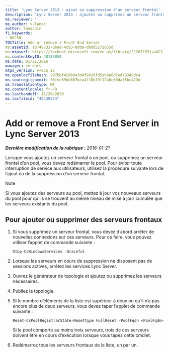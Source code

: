 ```yaml
---
title: 'Lync Server 2013 : ajout ou suppression d’un serveur frontal'
description: 'Lync Server 2013 : ajoutez ou supprimez un serveur frontal.'
ms.reviewer: ''
ms.author: v-lanac
author: lanachin
f1.keywords:
- NOCSH
TOCTitle: Add or remove a Front End Server
ms:assetid: ab748733-6bad-4c93-8dda-db8d5271653d
ms:mtpsurl: https://technet.microsoft.com/en-us/library/JJ205153(v=OCS.15)
ms:contentKeyID: 48185050
ms.date: 01/21/2016
manager: serdars
mtps_version: v=OCS.15
ms.openlocfilehash: 297bbf42dbba3d4f9926fd5ab9e0d7ed79349dc4
ms.sourcegitcommit: 36fee89bb887bea4f18b19f17a8c69daf5bc423d
ms.translationtype: MT
ms.contentlocale: fr-FR
ms.lasthandoff: 11/26/2020
ms.locfileid: "49439274"
---
```

# <a name="add-or-remove-a-front-end-server-in-lync-server-2013"></a>Add or remove a Front End Server in Lync Server 2013

<div data-xmlns="http://www.w3.org/1999/xhtml">

<div class="topic" data-xmlns="http://www.w3.org/1999/xhtml" data-msxsl="urn:schemas-microsoft-com:xslt" data-cs="https://msdn.microsoft.com/">

<div data-asp="https://msdn2.microsoft.com/asp">



</div>

<div id="mainSection">

<div id="mainBody">

<span> </span>

_**Dernière modification de la rubrique :** 2016-01-21_

Lorsque vous ajoutez un serveur frontal à un pool, ou supprimez un serveur frontal d’un pool, vous devez redémarrer le pool. Pour éviter toute interruption de service aux utilisateurs, utilisez la procédure suivante lors de l’ajout ou de la suppression d’un serveur frontal.

<div>


> [!NOTE]  
> Si vous ajoutez des serveurs au pool, mettez à jour vos nouveaux serveurs du pool pour qu’ils se trouvent au même niveau de mise à jour cumulée que les serveurs existants du pool.



</div>

<div>

## <a name="to-add-or-remove-front-end-servers"></a>Pour ajouter ou supprimer des serveurs frontaux

1.  Si vous supprimez un serveur frontal, vous devez d’abord arrêter de nouvelles connexions sur ces serveurs. Pour ce faire, vous pouvez utiliser l’applet de commande suivante :
    
        Stop-CsWindowsServices -Graceful

2.  Lorsque les serveurs en cours de suppression ne disposent pas de sessions actives, arrêtez les services Lync Server.

3.  Ouvrez le générateur de topologie et ajoutez ou supprimez les serveurs nécessaires.

4.  Publiez la topologie.

5.  Si le nombre d’éléments de la liste est supérieur à deux ou qu’il n’a pas encore plus de deux serveurs, vous devez taper l’applet de commande suivante :
    
        Reset-CsPoolRegistrarState-ResetType FullReset -PoolFqdn <PoolFqdn>
    
    Si le pool comporte au moins trois serveurs, trois de ces serveurs doivent être en cours d’exécution lorsque vous tapez cette cmdlet.

6.  Redémarrez tous les serveurs frontaux de la liste, un par un.

</div>

</div>

<span> </span>

</div>

</div>

</div>

